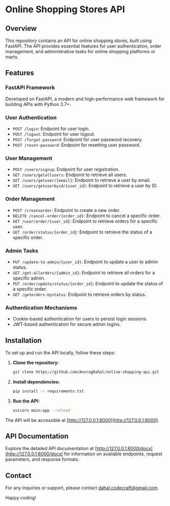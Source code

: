 # Online Shopping Stores API

## Overview

This repository contains an API for online shopping stores, built using FastAPI. The API provides essential features for user authentication, order management, and administrative tasks for online shopping platforms or marts.

## Features

### FastAPI Framework

Developed on FastAPI, a modern and high-performance web framework for building APIs with Python 3.7+.

### User Authentication

- `POST /login`: Endpoint for user login.
- `POST /logout`: Endpoint for user logout.
- `POST /forgot-password`: Endpoint for user password recovery.
- `POST /reset-password`: Endpoint for resetting user password.

### User Management

- `POST /users/signup`: Endpoint for user registration.
- `GET /users/getallusers`: Endpoint to retrieve all users.
- `GET /users/getuser/{email}`: Endpoint to retrieve a user by email.
- `GET /users/getuserbyid/{user_id}`: Endpoint to retrieve a user by ID.

### Order Management

- `POST /createorder`: Endpoint to create a new order.
- `DELETE /cancel-order/{order_id}`: Endpoint to cancel a specific order.
- `GET /user/order/{user_id}`: Endpoint to retrieve orders for a specific user.
- `GET /order/status/{order_id}`: Endpoint to retrieve the status of a specific order.

### Admin Tasks

- `PUT /update-to-admin/{user_id}`: Endpoint to update a user to admin status.
- `GET /get-allorders/{admin_id}`: Endpoint to retrieve all orders for a specific admin.
- `PUT /order/update/status/{order_id}`: Endpoint to update the status of a specific order.
- `GET /getorders-bystatus`: Endpoint to retrieve orders by status.

### Authentication Mechanisms

- Cookie-based authentication for users to persist login sessions.
- JWT-based authentication for secure admin logins.

## Installation

To set up and run the API locally, follow these steps:

1. **Clone the repository:**

    ```bash
    git clone https://github.com/AnuragDahal/online-shopping-api.git
    ```

2. **Install dependencies:**

    ```bash
    pip install -r requirements.txt
    ```

3. **Run the API:**

    ```bash
    uvicorn main:app --reload
    ```

The API will be accessible at [http://127.0.0.1:8000](http://127.0.0.1:8000).

## API Documentation

Explore the detailed API documentation at [http://127.0.0.1:8000/docs](http://127.0.0.1:8000/docs) for information on available endpoints, request parameters, and response formats.

## Contact

For any inquiries or support, please contact [dahal.codecraft@gmail.com](mailto:dahal.codecraft@gmail.com).

Happy coding! 
